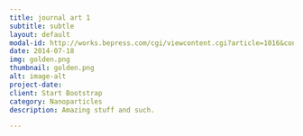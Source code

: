 ```yaml
---
title: journal art 1
subtitle: subtle
layout: default
modal-id: http://works.bepress.com/cgi/viewcontent.cgi?article=1016&context=jonathan_claussen
date: 2014-07-18
img: golden.png
thumbnail: golden.png
alt: image-alt
project-date: 
client: Start Bootstrap
category: Nanoparticles
description: Amazing stuff and such.

---
```

